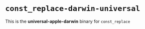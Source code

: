 # `const_replace-darwin-universal`

This is the **universal-apple-darwin** binary for `const_replace`

